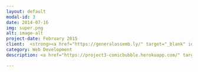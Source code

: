 ```yaml
---
layout: default
modal-id: 3
date: 2014-07-16
img: super.png
alt: image-alt
project-date: February 2015
client:  <strong><a href="https://generalassemb.ly/" target="_blank" id="special" >General Assembly</a></strong> 
category: Web Development
description: <a href="https://project3-comicbubble.herokuapp.com/" target="_blank" data-tooltip="Click on image to go to website"><img src="http://imageshack.com/a/img673/1182/yGyt9l.png"id="center"></a><br><br>For the third project of our course I chose to build a comic app. The initial scope was to plug into the COMIC VINE database api and then use D3 (Data-Driven Documents) to simulate the comics in the database as a 'bubble cloud'. Designs, layouts, illustrations and logos were created by me in Photoshop. The web page was made with Ruby on Rails, D3, Html, CSS, JQuery and CoffeeScript.

---
```

